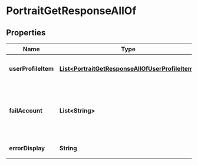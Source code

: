 

# PortraitGetResponseAllOf


## Properties

| Name | Type | Description | Notes |
|------------ | ------------- | ------------- | -------------|
|**userProfileItem** | [**List&lt;PortraitGetResponseAllOfUserProfileItem&gt;**](PortraitGetResponseAllOfUserProfileItem.md) | 返回的用户资料结构化信息 |  [optional] |
|**failAccount** | **List&lt;String&gt;** | 返回处理失败的用户列表，仅当存在失败用户时才返回该字段 |  [optional] |
|**errorDisplay** | **String** | 详细的客户端展示信息 |  [optional] |



